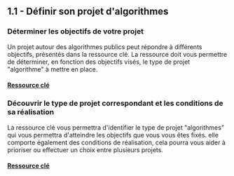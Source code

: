 ## 1.1 - Définir son projet d'algorithmes

### Déterminer les objectifs de votre projet

Un projet autour des algorithmes publics peut répondre à différents objectifs, présentés dans la ressource clé. La ressource doit vous permettre de déterminer, en fonction des objectifs visés, le type de projet "algorithme" à mettre en place.

#### [Ressource clé](https://nx12829.your-storageshare.de/s/k7HapCmyyDAAP5q)

### Découvrir le type de projet correspondant et les conditions de sa réalisation

La ressource clé vous permettra d'identifier le type de projet "algorithmes" qui vous permettra d'atteindre les objectifs que vous vous êtes fixés. elle comporte également des conditions de réalisation, cela pourra vous aider à prioriser ou effectuer un choix entre plusieurs projets.

#### [Ressource clé](https://nx12829.your-storageshare.de/s/k7HapCmyyDAAP5q)